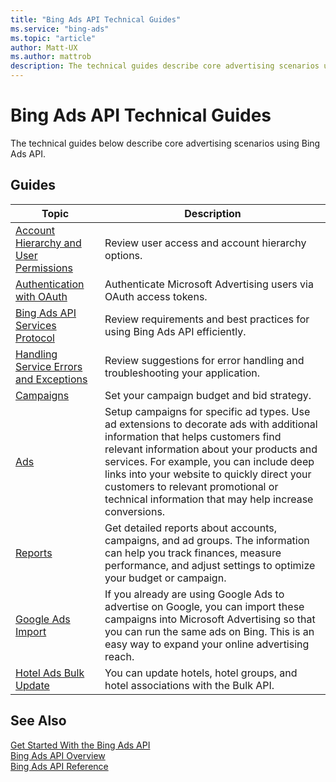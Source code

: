 ```yaml
---
title: "Bing Ads API Technical Guides"
ms.service: "bing-ads"
ms.topic: "article"
author: Matt-UX
ms.author: mattrob
description: The technical guides describe core advertising scenarios using Bing Ads API.
---
```

# Bing Ads API Technical Guides
The technical guides below describe core advertising scenarios using Bing Ads API.

## Guides

|Topic|Description|
|---------|---------------|
|[Account Hierarchy and User Permissions](account-hierarchy-permissions.md)|Review user access and account hierarchy options.|
|[Authentication with OAuth](authentication-oauth.md)|Authenticate Microsoft Advertising users via OAuth access tokens.|
|[Bing Ads API Services Protocol](services-protocol.md)|Review requirements and best practices for using Bing Ads API efficiently.|
|[Handling Service Errors and Exceptions](handle-service-errors-exceptions.md)|Review suggestions for error handling and troubleshooting your application.|
|[Campaigns](campaigns.md)|Set your campaign budget and bid strategy.|
|[Ads](ads.md)|Setup campaigns for specific ad types. Use ad extensions to decorate ads with additional information that helps customers find relevant information about your products and services. For example, you can include deep links into your website to quickly direct your customers to relevant promotional or technical information that may help increase conversions.|
|[Reports](reports.md)|Get detailed reports about accounts, campaigns, and ad groups. The information can help you track finances, measure performance, and adjust settings to optimize your budget or campaign.|
|[Google Ads Import](google-ads-import.md)|If you already are using Google Ads to advertise on Google, you can import these campaigns into Microsoft Advertising so that you can run the same ads on Bing. This is an easy way to expand your online advertising reach.|
|[Hotel Ads Bulk Update](hotel-ads-bulk.md)|You can update hotels, hotel groups, and hotel associations with the Bulk API.|

## See Also
[Get Started With the Bing Ads API](get-started.md)  
[Bing Ads API Overview](index.md)  
[Bing Ads API Reference](reference.md)  

